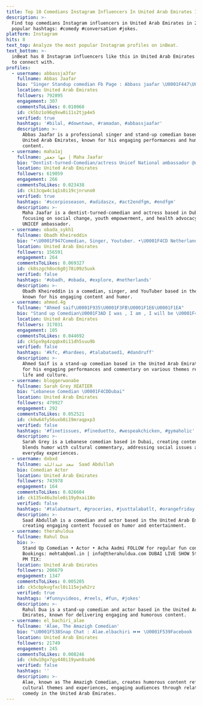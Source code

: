 ```yaml
---
title: Top 10 Comedians Instagram Influencers In United Arab Emirates In 2023
description: >-
  Find top comedians Instagram influencers in United Arab Emirates in 2023. Most
  popular hashtags: #comedy #conversation #jokes.
platform: Instagram
hits: 8
text_top: Analyze the most popular Instagram profiles on inBeat.
text_bottom: >-
  inBeat has 8 Instagram influencers like this in United Arab Emirates for you
  to connect with.
profiles:
  - username: abbassja3far
    fullname: Abbas Jaafar
    bio: "Singer Standup comedian Fb Page : Abbass jaafar \U0001F447\U0001F3FB"
    location: United Arab Emirates
    followers: 792895
    engagement: 307
    commentsToLikes: 0.010068
    id: ck5bz1o96q9xw0i11s2tjp4e5
    verified: true
    hashtags: '#bilal, #downtown, #ramadan, #abbassjaafar'
    description: >-
      Abbas Jaafar is a professional singer and stand-up comedian based in the
      United Arab Emirates, known for his engaging performances and humorous
      content.
  - username: maha1aj
    fullname: مها جعفر | Maha Jaafar
    bio: "Dentist-turned-Comedian/actress Unicef National ambassador @unicefsudan Creator for change ambassador @youtube \U0001F4CDDubai \U0001F4E7 mahaajaafar@gmail.com"
    location: United Arab Emirates
    followers: 619059
    engagement: 266
    commentsToLikes: 0.023438
    id: ck13cqw4c1q1s0i19cjnruno0
    verified: true
    hashtags: '#scorpioseason, #adidaszx, #act2endfgm, #endfgm'
    description: >-
      Maha Jaafar is a dentist-turned-comedian and actress based in Dubai,
      focusing on social change, youth empowerment, and health advocacy as a
      UNICEF ambassador.
  - username: obada_sykh1
    fullname: Obadh Kheireddin
    bio: "•\U0001F947Comedian, Singer, Youtuber. •\U0001F4CD Netherland\U0001F1F3\U0001F1F1 | Dubai \U0001F1E6\U0001F1EA • single \U0001F50D • YouTube 2,5M subscribe \U0001F525\U0001F447\U0001F3FD"
    location: United Arab Emirates
    followers: 156591
    engagement: 264
    commentsToLikes: 0.069327
    id: ck8szgch8oc6g0j78i09z5uxk
    verified: false
    hashtags: '#obadh, #obada, #explore, #netherlands'
    description: >-
      Obadh Kheireddin is a comedian, singer, and YouTuber based in the UAE,
      known for his engaging content and humor.
  - username: ahmed.4g
    fullname: "Ahmed saif\U0001F935\U0001F3FB\U0001F1E6\U0001F1EA"
    bio: "Stand up Comedian\U0001F3AD I was , I am , I will be \U0001F451. للدعاية والاعلان \U0001F448 دايركت \U0001F4E5."
    location: United Arab Emirates
    followers: 317031
    engagement: 105
    commentsToLikes: 0.044692
    id: ck5px9g4zqqbx0i11dh5suu9b
    verified: false
    hashtags: '#kfc, #hardees, #talabataed1, #dandruff'
    description: >-
      Ahmed Saif is a stand-up comedian based in the United Arab Emirates, known
      for his engaging performances and commentary on various themes related to
      life and culture.
  - username: bloggerwanabe
    fullname: Sarah Grey XEATIER
    bio: "Lebanese Comedian \U0001F4CDDubai"
    location: United Arab Emirates
    followers: 479927
    engagement: 292
    commentsToLikes: 0.052521
    id: ck0w64fy56uxb0i19mraqpxp3
    verified: false
    hashtags: '#finetissues, #fineduetto, #wespeakchicken, #gymaholic'
    description: >-
      Sarah Grey is a Lebanese comedian based in Dubai, creating content that
      blends humor with cultural commentary, addressing social issues and
      everyday experiences.
  - username: dxbxd
    fullname: سعد عبدالله  Saad Abdullah
    bio: Comedian Actor
    location: United Arab Emirates
    followers: 743978
    engagement: 164
    commentsToLikes: 0.026604
    id: ck135x46u3ole0i19y0xai18o
    verified: false
    hashtags: '#talabatmart, #groceries, #justtalabatlt, #orangefriday'
    description: >-
      Saad Abdullah is a comedian and actor based in the United Arab Emirates,
      creating engaging content focused on humor and entertainment.
  - username: therahuldua
    fullname: Rahul Dua
    bio: >-
      Stand Up Comedian • Actor • Acha Aadmi FOLLOW for regular fun content
      Bookings: mehtab@oml.in | info@therahuldua.com DUBAI LIVE SHOW 5th FEB 6
      PM TIX:
    location: United Arab Emirates
    followers: 206679
    engagement: 1347
    commentsToLikes: 0.005205
    id: ck5cbpkvgfxcl0i115ejwh2rz
    verified: true
    hashtags: '#funnyvideos, #reels, #fun, #jokes'
    description: >-
      Rahul Dua is a stand-up comedian and actor based in the United Arab
      Emirates, known for delivering engaging and humorous content.
  - username: el_bachiri_alae
    fullname: 'Alae, The Amazigh Comedian'
    bio: "\U0001F538Snap Chat : Alae.elbachiri ⏩⏩ \U0001F539Facebook : Alae El Bachiri ⏩⏩ \U0001F30030/04/2019 \U0001F60D\U0001F451 @punjabnador"
    location: United Arab Emirates
    followers: 21749
    engagement: 245
    commentsToLikes: 0.008246
    id: ck0w10gx7gy440i19ywn8sah6
    verified: false
    hashtags: ''
    description: >-
      Alae, known as The Amazigh Comedian, creates humorous content reflecting
      cultural themes and experiences, engaging audiences through relatable
      comedy in the United Arab Emirates.
---
```


